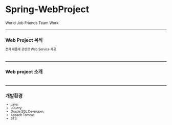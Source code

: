 # Spring-WebProject
<small>World Job Friends Team Work<small>
<hr>
  <h2>Web Project 목적</h2>
  <p>전자 제품에 관련한 Web Service 제공</p>
  <br>
<hr>
  <h2>Web project 소개</h2>
  <p></p>
  
  <br>
<hr>
  <h2>개발환경</h2>
  <ul>
    <li>Java: </li>
    <li>JQuery: </li>
    <li>Oracle SQL Developer: </li>
    <li>Appach Tomcat: </li>
    <li>STS: </li>
  </ul>
